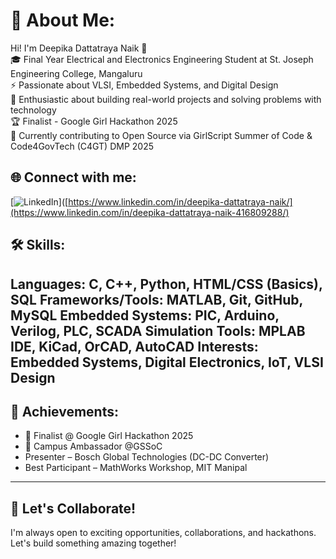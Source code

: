 # 💫 About Me:
Hi! I'm Deepika Dattatraya Naik 👋  
🎓 Final Year Electrical and Electronics Engineering Student at St. Joseph Engineering College, Mangaluru  
⚡ Passionate about VLSI, Embedded Systems, and Digital Design  
🔬 Enthusiastic about building real-world projects and solving problems with technology  
🏆 Finalist - Google Girl Hackathon 2025  
🤝 Currently contributing to Open Source via GirlScript Summer of Code & Code4GovTech (C4GT) DMP 2025

## 🌐 Connect with me:
[![LinkedIn](https://img.shields.io/badge/LinkedIn-blue?style=flat&logo=linkedin)]([https://www.linkedin.com/in/deepika-dattatraya-naik/](https://www.linkedin.com/in/deepika-dattatraya-naik-416809288/) 


## 🛠️ Skills:
Languages: C, C++, Python, HTML/CSS (Basics), SQL
Frameworks/Tools: MATLAB, Git, GitHub, MySQL
Embedded Systems: PIC, Arduino, Verilog, PLC, SCADA
Simulation Tools: MPLAB IDE, KiCad, OrCAD, AutoCAD 
Interests: Embedded Systems, Digital Electronics, IoT, VLSI Design 
---

## 🏅 Achievements:
- 🥇 Finalist @ Google Girl Hackathon 2025  
- 🚀 Campus Ambassador @GSSoC
- Presenter – Bosch Global Technologies (DC-DC Converter)
- Best Participant – MathWorks Workshop, MIT Manipal

---

## 📢 Let's Collaborate!
I'm always open to exciting opportunities, collaborations, and hackathons. Let's build something amazing together!

<!---
deepikAnaikk/deepikAnaikk is a ✨ special ✨ repository because its `README.md` (this file) appears on your GitHub profile.
You can click the Preview link to take a look at your changes.
--->
